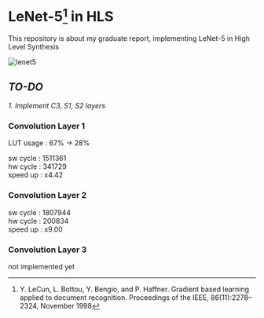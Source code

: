 LeNet-5[^1] in HLS
===========
This repository is about my graduate report, implementing LeNet-5 in High Level Synthesis


![lenet5](https://world4jason.gitbooks.io/research-log/content/deepLearning/CNN/img/lenet.png "LeNet-5")



[^1]: Y. LeCun, L. Bottou, Y. Bengio, and P. Haffner. Gradient based learning applied to document recognition. Proceedings of the IEEE, 86(11):2278–2324, November 1998

_TO-DO_
-----
_1. Implement C3, S1, S2 layers_



### Convolution Layer 1

LUT usage : 67% -> 28%

sw cycle : 1511361  
hw cycle :  341729  
speed up : x4.42  

### Convolution Layer 2


sw cycle : 1807944  
hw cycle :  200834  
speed up : x9.00


### Convolution Layer 3

not implemented yet

